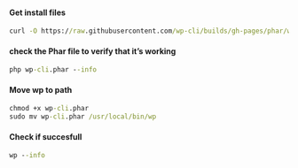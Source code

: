 #### Get install files
```cmd
curl -O https://raw.githubusercontent.com/wp-cli/builds/gh-pages/phar/wp-cli.phar
```

#### check the Phar file to verify that it’s working 
```cmd
php wp-cli.phar --info
```

#### Move wp to path  
```cmd
chmod +x wp-cli.phar
sudo mv wp-cli.phar /usr/local/bin/wp
```

#### Check if succesfull 
```cmd
wp --info
```
